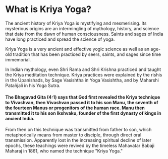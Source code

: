 # What is Kriya Yoga?

The ancient history of Kriya Yoga is mystifying and mesmerising. Its mysterious origins are an intermingling of mythology, history, and science that date from the dawn of human consciousness. Saints and sages of India have long practiced and spread the science of yoga. 

Kriya Yoga is a very ancient and effective yogic science as well as an age-old tradition that has been practiced by seers, saints, and sages since time immemorial.

In Indian mythology, even Shri Rama and Shri Krishna practiced and taught the Kriya meditation technique. Kriya practices were explained by the rishis in the Upanishads, by Sage Vasishtha in Yoga Vasishtha, and by Maharshi Patañjali in his Yoga Sutra.

#### The Bhagavad Gita (4:1) says that God first revealed the Kriya technique to Vivashvan, then Vivashvan passed it to his son Manu, the seventh of the fourteen Manus or progenitors of the human race. Manu then transmitted it to his son Ikshvaku, founder of the first dynasty of kings in ancient India. 

From then on this technique was transmitted from father to son, which metaphorically means from master to disciple, through direct oral transmission. Apparently lost in the increasing spiritual decline of later epochs, these teachings were revived by the timeless Mahavatar Babaji Maharaj in 1861, who named the technique "Kriya Yoga."